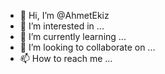 - 👋 Hi, I’m @AhmetEkiz
- 👀 I’m interested in ...
- 🌱 I’m currently learning ...
- 💞️ I’m looking to collaborate on ...
- 📫 How to reach me ...

<!---
AhmetEkiz/AhmetEkiz is a ✨ special ✨ repository because its `README.md` (this file) appears on your GitHub profile.
You can click the Preview link to take a look at your changes.
--->
